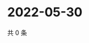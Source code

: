 # 2022-05-30

共 0 条

<!-- BEGIN WEIBO -->
<!-- 最后更新时间 Mon May 30 2022 15:17:46 GMT+0800 (China Standard Time) -->

<!-- END WEIBO -->
